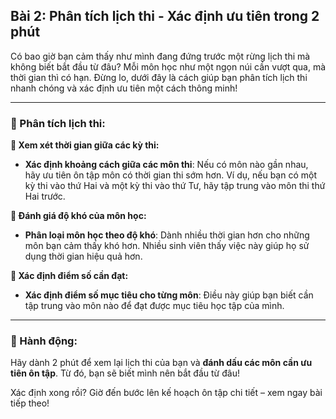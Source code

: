 ## Bài 2: Phân tích lịch thi - Xác định ưu tiên trong 2 phút  

Có bao giờ bạn cảm thấy như mình đang đứng trước một rừng lịch thi mà không biết bắt đầu từ đâu? Mỗi môn học như một ngọn núi cần vượt qua, mà thời gian thì có hạn. Đừng lo, dưới đây là cách giúp bạn phân tích lịch thi nhanh chóng và xác định ưu tiên một cách thông minh!

---

### 📌 Phân tích lịch thi:

**🔹 Xem xét thời gian giữa các kỳ thi:**
- **Xác định khoảng cách giữa các môn thi**: Nếu có môn nào gần nhau, hãy ưu tiên ôn tập môn có thời gian thi sớm hơn. Ví dụ, nếu bạn có một kỳ thi vào thứ Hai và một kỳ thi vào thứ Tư, hãy tập trung vào môn thi thứ Hai trước.

**🔹 Đánh giá độ khó của môn học:**
- **Phân loại môn học theo độ khó**: Dành nhiều thời gian hơn cho những môn bạn cảm thấy khó hơn. Nhiều sinh viên thấy việc này giúp họ sử dụng thời gian hiệu quả hơn.

**🔹 Xác định điểm số cần đạt:**
- **Xác định điểm số mục tiêu cho từng môn**: Điều này giúp bạn biết cần tập trung vào môn nào để đạt được mục tiêu học tập của mình.

---

### 🚀 Hành động:

Hãy dành 2 phút để xem lại lịch thi của bạn và **đánh dấu các môn cần ưu tiên ôn tập**. Từ đó, bạn sẽ biết mình nên bắt đầu từ đâu!

Xác định xong rồi? Giờ đến bước lên kế hoạch ôn tập chi tiết – xem ngay bài tiếp theo!